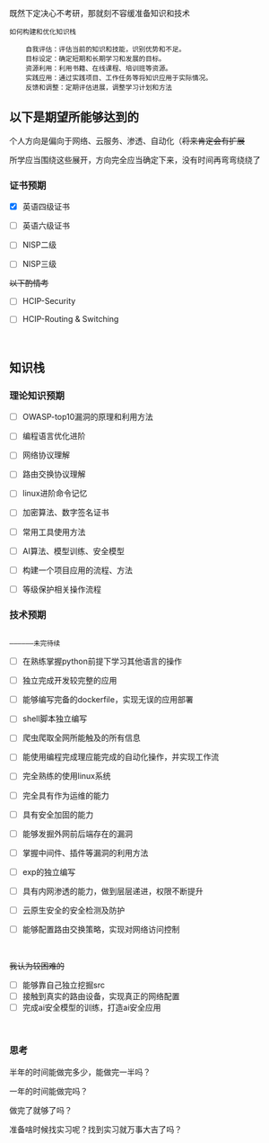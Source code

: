 既然下定决心不考研，那就刻不容缓准备知识和技术

```
如何构建和优化知识栈

    自我评估：评估当前的知识和技能，识别优势和不足。
    目标设定：确定短期和长期学习和发展的目标。
    资源利用：利用书籍、在线课程、培训班等资源。
    实践应用：通过实践项目、工作任务等将知识应用于实际情况。
    反馈和调整：定期评估进展，调整学习计划和方法
```

## 以下是期望所能够达到的

个人方向是偏向于网络、云服务、渗透、自动化（~~将来肯定会有扩展~~

所学应当围绕这些展开，方向完全应当确定下来，没有时间再弯弯绕绕了

### 证书预期

- [x] 英语四级证书

- [ ] 英语六级证书

- [ ] NISP二级

- [ ] NISP三级

~~以下酌情考~~

- [ ] HCIP-Security

- [ ] HCIP-Routing & Switching

<br/>

## 知识栈

### 理论知识预期

- [ ] OWASP-top10漏洞的原理和利用方法

- [ ] 编程语言优化进阶

- [ ] 网络协议理解

- [ ] 路由交换协议理解

- [ ] linux进阶命令记忆

- [ ] 加密算法、数字签名证书

- [ ] 常用工具使用方法

- [ ] AI算法、模型训练、安全模型

- [ ] 构建一个项目应用的流程、方法

- [ ] 等级保护相关操作流程

### 技术预期

																					——————未完待续

- [ ] 在熟练掌握python前提下学习其他语言的操作

- [ ] 独立完成开发较完整的应用
- [ ] 能够编写完备的dockerfile，实现无误的应用部署
- [ ] shell脚本独立编写

- [ ] 爬虫爬取全网所能触及的所有信息
- [ ] 能使用编程完成理应能完成的自动化操作，并实现工作流

- [ ] 完全熟练的使用linux系统
- [ ] 完全具有作为运维的能力
- [ ] 具有安全加固的能力

- [ ] 能够发掘外网前后端存在的漏洞
- [ ] 掌握中间件、插件等漏洞的利用方法
- [ ] exp的独立编写
- [ ] 具有内网渗透的能力，做到层层递进，权限不断提升

- [ ] 云原生安全的安全检测及防护

- [ ] 能够配置路由交换策略，实现对网络访问控制

<br/>

~~我认为较困难的~~

- [ ] 能够靠自己独立挖掘src
- [ ] 接触到真实的路由设备，实现真正的网络配置
- [ ] 完成ai安全模型的训练，打造ai安全应用

<br/>

### 思考

半年的时间能做完多少，能做完一半吗？

一年的时间能做完吗？

做完了就够了吗？

准备啥时候找实习呢？找到实习就万事大吉了吗？

